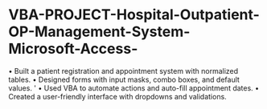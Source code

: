 # VBA-PROJECT-Hospital-Outpatient-OP-Management-System-Microsoft-Access-
• Built a patient registration and appointment system with normalized tables. 
• Designed forms with input masks, combo boxes, and default values. '
• Used VBA to automate actions and auto-fill appointment dates. 
• Created a user-friendly interface with dropdowns and validations.

